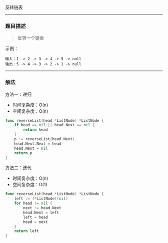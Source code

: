 反转链表

----

### 题目描述

> 反转一个链表

示例：
```shell
输入：1 -> 2 -> 3 -> 4 -> 5 -> null
输出：5 -> 4 -> 3 -> 2 -> 1 -> null
```

----

### 解法

方法一：递归

- 时间复杂度：O(n)
- 空间复杂度：O(n)

```go
func reverseList(head *ListNode) *ListNode {
	if head == nil || head.Next == nil {
		return head
	}
	p := reverseList(head.Next)
	head.Next.Next = head
	head.Next = nil
	return p
}
```



方法二：迭代

- 时间复杂度：O(n)
- 空间复杂度：O(1)

```go
func reverseList(head *ListNode) *ListNode {
	left := (*ListNode)(nil)
	for head != nil {
		next := head.Next
		head.Next = left
		left = head
		head = next
	}
	return left
}
```